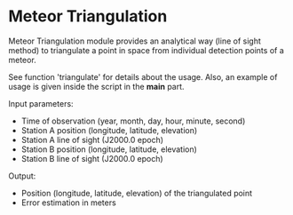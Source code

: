 Meteor Triangulation
=========

Meteor Triangulation module provides an analytical way (line of sight method) to triangulate a point in space from individual detection points of a meteor.

See function 'triangulate' for details about the usage. Also, an example of usage is given inside the script in the __main__ part.

Input parameters:
- Time of observation (year, month, day, hour, minute, second)
- Station A position (longitude, latitude, elevation)
- Station A line of sight (J2000.0 epoch)
- Station B position (longitude, latitude, elevation)
- Station B line of sight (J2000.0 epoch)

Output:
- Position (longitude, latitude, elevation) of the triangulated point
- Error estimation in meters